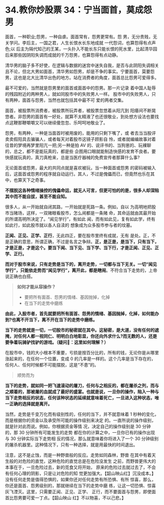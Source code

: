 # 34.教你炒股票 34：宁当面首，莫成怨男

面首，一种职业;怨男，一种自虐。面首常有，怨男更常有。怨 男，无分贵贱，无关学问。李后主，一国之君，人生长恨水长东地成就 一代怨词，也算怨得有点声色;以 后主为隔代知己的王某，一头扑入不能长东只能长恨的死水里，比起清华园后来那些因阴阳失调而成就的千万怨男，也算怨得有点动静。

清华男的脑子多不好使，在逻辑与数据的迷宫中迷失自我，是否与此阴阳失调相关且不论，但北大男如面首，清华男如怨男，却是不争的事实。宁要面首，莫要怨男，这也是北大比清华出色的地方。站在消费者的角度，面首总比怨男可爱得多。

最不可爱的，当然就是怨男里的面首或面首中的怨男。那一片记录 着中国人耻辱的残园附近的两种男人，就如同股市中的失败男人一样。 股市中的失败男人，只有两种，面首与怨男，当然也就包括其中最不可 爱的两者交集。

面首，被股票所消费者，被股票所玩弄者，被股票忽悠着从阳亢到 阳痿间不断晃悠者。非怨男的面首有一好处，就算不太精液了也还很敬业，到处想方设法也要找点这鞭那鞭嚼嚼又可以继续傻忽忽、乐呵呵地敬业了。

怨男，有两种，一种是当面首时被用废的，能用的只剩下嘴了，或 者去当当股评卖卖假阳具去骗骗人，或者每天对着股市这镜子顾影自 怜，或者就编编故事对着往昔的梦境再梦里阳亢一把;另一种是拍 AV 的、说评书的、当狗崽的、玩裸聊的，总之，都不是能玩真的，都是些 企图用口眼就能制造快感的发育不良者。要快感就玩真的，真刀真枪来，总是当医疗器械的免费宣传者那算什么事?

无论面首或怨男，最大的共同点就是喜欢被玩，当一种面首或怨男 的密码被输入后，这面首或怨男的程序就自动运行。其人，不过是傀儡而已，但竟然也乐在其中，也算天下之奇事。

**不摆脱这各种情绪操控的傀儡命运，就无人可言，但更可怕的的是，很多人却深陷其中而不能自拔，甚至不能自知。**

很多人，从一开始就自闭其路，一开始就是死路一条。例如，自以 为高明地把股市当赌场，这样，一双赌眼看股市，怎么闹都是一条赌 命，其命运就由其最开始的所谓高明所决定了。“闻见学行”，有如此 闻，而有如此见，复有如此学，终有如此行，如此股市就以各人自渎的 想象成为众多股市参与者的坟墓。

**正闻、正见、正学、正行**，无此四正，要在股市里终有成就，无有 是处。正，不是正确的意思，所谓正确，不过是名言之争辩。**正，是正是，是当下，只有当下，才是正是，才是这个。要当下闻、当下见、当下学、当下行，才是正闻、正见、正学、正行。**


**而对于股市来说，只有走势是当下的，离开走势，一切都与当下无关。一切“闻见学行”，只能依走势而“闻见学行”，离开此，都是瞎闹**。不符合当下走势的，上帝说正确也白搭。

> **如何才能从容操作？**
> - 要把所有面首、怨男的情绪、基因抛掉，化掉
> - 在当下的走势中磨练

**由此，入股市者，首先就要把所有面首、怨男的情绪、基因抛掉，化掉，如何能办到?也离不开当下，离不开在当下的走势中磨练。**


**当下的走势就是一切，一切股市的秘密就在其中。这秘密，是大道，没有任何的遮掩，对任何人都一视同仁、明明白白地彰显，你还向外求什么?而无数的人，还是要争着玩骑驴找驴的游戏。（疑问🤔️：这里如何理解？）**


在股市中，钱的大小根本不重要，亏损是按百分比的，所有的钱，无论你是从哪里涨起来的，在任何一个位置，变成 0 的几率是一样的。这个几率是当下存在的，任何人、任何时候都不可能摆脱，这是“不患”的。

> 顺势而为

**当下的走势，就如同一把飞速滚动的屠刀，任何与之相反的，都在屠杀之列，而与之顺着的，那被屠的血就成了最好的盛宴。也就是说，一旦你的操作，陷入一种与当下走势相反的状态，任何该种状态的延续就意味着死亡，一旦进入这种状态，唯一正确的选择就是离开。**

当然，走势是千变万化而有级别性的，任何的当下，并不就意味着 1 秒种的变化，而是根据你的资金以及承受所可能的操作级别来决定 的。一直所说的操作级别，就是针对此而说。例如，你根据资金等情 况，决定自己的操作级别是 30 分钟的，那 30 分钟所有可能发生的走势 都在你的计算之中，一旦你已有的操作出现与 30 分钟实际当下走势相 反的情况，那么就意味着你将进入了一个 30 分钟级别的屠杀机器里。这种情况下，只有一种选择，就是用最快的时间退出。

注意，这不是止蚀，而是一种野兽般的反应。走势如同森林，野兽 在其中有着天生般的对危险的直觉，这种危险的直觉总是在危险没发生 之前，而野兽更伟大的本事在于，一旦危险过去，新的觅食又将开始， 原来的危险过去就过去了，不会有任何心理的阴影，只是让对危险的知 觉更加强大。【韶山映山红】沉没成本。】 没有任何走势是值得恐惧的，如果你还对任何走势有所恐惧、有所 惊喜，那么，你还是面首、怨男级别的，那就继续在当下的走势中磨 练，让这一切恐惧、惊喜灰飞湮灭。这里，只需要正闻、正见、正学、
正行，而不要面首与怨男，即使面首比怨男要可爱一丁点。【韶山映山 红】不以物喜，不以己悲。】
